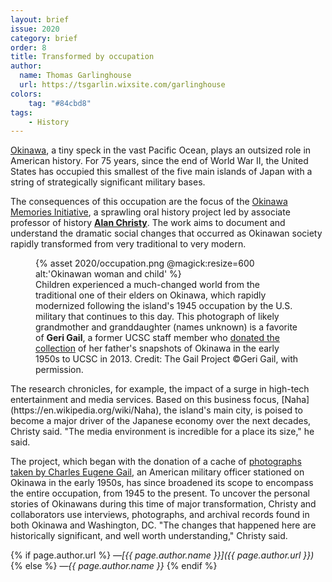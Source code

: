 ```yaml
---
layout: brief
issue: 2020
category: brief
order: 8
title: Transformed by occupation
author:
  name: Thomas Garlinghouse
  url: https://tsgarlin.wixsite.com/garlinghouse
colors:
    tag: "#84cbd8"
tags:
    - History
---
```

[Okinawa](https://en.wikipedia.org/wiki/Okinawa_Island), a tiny speck in
the vast Pacific Ocean, plays an outsized role in American history. For
75 years, since the end of World War II, the United States has occupied
this smallest of the five main islands of Japan with a string of
strategically significant military bases.

The consequences of this occupation are the focus of the [Okinawa
Memories Initiative](https://thi.ucsc.edu/projects/the-gail-project/), a
sprawling oral history project led by associate professor of history
[**Alan
Christy**](https://history.ucsc.edu/news-events/profiles/alan-christy.html).
The work aims to document and understand the dramatic social changes
that occurred as Okinawan society rapidly transformed from very
traditional to very modern.
<figure class="">
  {% asset 2020/occupation.png @magick:resize=600 alt:'Okinawan woman and child' %}<figcaption>Children experienced a much-changed world from the traditional one of
their elders on Okinawa, which rapidly modernized following the island&#39;s
1945 occupation by the U.S. military that continues to this day. This
photograph of likely grandmother and granddaughter (names unknown) is a
favorite of <strong>Geri Gail</strong>, a former UCSC staff member who <a href="https://news.ucsc.edu/2017/09/gail-project-exhibition.html">donated the
collection</a>
of her father&#39;s snapshots of Okinawa in the early 1950s to UCSC in 2013.
Credit: The Gail Project ©Geri Gail, with permission.</figcaption>
</figure>
The research chronicles, for example, the impact of a surge in high-tech
entertainment and media services. Based on this business focus,
[Naha](https://en.wikipedia.org/wiki/Naha), the island's main city, is
poised to become a major driver of the Japanese economy over the next
decades, Christy said. "The media environment is incredible for a place
its size," he said.

The project, which began with the donation of a cache of [photographs
taken by Charles Eugene
Gail](https://oac.cdlib.org/findaid/ark:/13030/c8t43w8t/), an American
military officer stationed on Okinawa in the early 1950s, has since
broadened its scope to encompass the entire occupation, from 1945 to the
present. To uncover the personal stories of Okinawans during this time
of major transformation, Christy and collaborators use interviews,
photographs, and archival records found in both Okinawa and Washington,
DC. "The changes that happened here are historically significant, and
well worth understanding," Christy said.

{% if page.author.url %}
 *&mdash;[{{ page.author.name }}]({{ page.author.url }})*
{% else %}
*&mdash;{{ page.author.name }}*
{% endif %}
